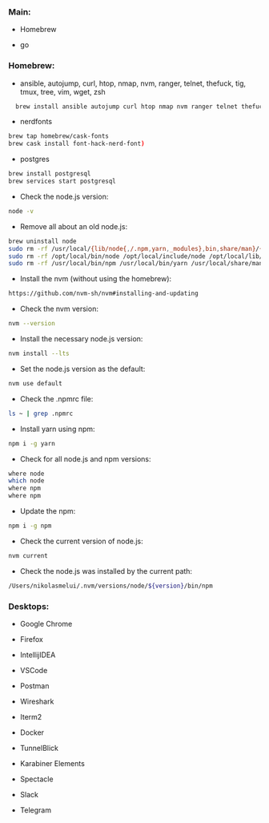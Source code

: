 ### Main:

- Homebrew

- go

### Homebrew:

- ansible, autojump, curl, htop, nmap, nvm, ranger, telnet, thefuck, tig, tmux, tree, vim, wget, zsh

```bash
  brew install ansible autojump curl htop nmap nvm ranger telnet thefuck tig tmux tree vim wget zsh
```

- nerdfonts

```bash
brew tap homebrew/cask-fonts
brew cask install font-hack-nerd-font)
```

- postgres

```bash
brew install postgresql
brew services start postgresql
```

- Check the node.js version:

```bash
node -v
```

- Remove all about an old node.js:
```bash
brew uninstall node
sudo rm -rf /usr/local/{lib/node{,/.npm,yarn,_modules},bin,share/man}/{npm*,node*,yarn*,man1/node*}
sudo rm -rf /opt/local/bin/node /opt/local/include/node /opt/local/lib/node_modules
sudo rm -rf /usr/local/bin/npm /usr/local/bin/yarn /usr/local/share/man/man1/node.1 /usr/local/lib/dtrace/node.d
```

- Install the nvm (without using the homebrew):

```bash
https://github.com/nvm-sh/nvm#installing-and-updating
```

- Check the nvm version:

```bash
nvm --version
```

- Install the necessary node.js version:

``` bash
nvm install --lts
```

- Set the node.js version as the default:

``` bash
nvm use default
```

- Check the .npmrc file:

``` bash
ls ~ | grep .npmrc
```

- Install yarn using npm:

``` bash
npm i -g yarn
```

- Check for all node.js and npm versions:

``` bash
where node
which node
where npm
where npm
```

- Update the npm:

``` bash
npm i -g npm
```

- Check the current version of node.js:

``` bash
nvm current
```

- Check the node.js was installed by the current path:

```bash
/Users/nikolasmelui/.nvm/versions/node/${version}/bin/npm
```

### Desktops:

- Google Chrome

- Firefox

- IntellijIDEA

- VSCode

- Postman

- Wireshark

- Iterm2

- Docker

- TunnelBlick

- Karabiner Elements

- Spectacle

- Slack

- Telegram
